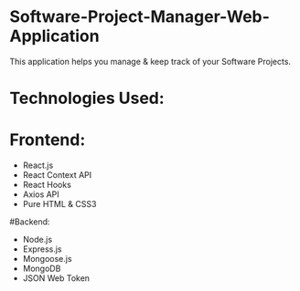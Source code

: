 # Software-Project-Manager-Web-Application

This application helps you manage & keep track of your Software Projects.

# Technologies Used:

# Frontend:
- React.js
- React Context API
- React Hooks
- Axios API
- Pure HTML & CSS3

#Backend:
- Node.js
- Express.js
- Mongoose.js
- MongoDB
- JSON Web Token
